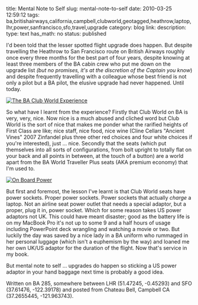 title: Mental Note to Self
slug: mental-note-to-self
date: 2010-03-25 12:59:12
tags: ba,britishairways,california,campbell,clubworld,geotagged,heathrow,laptop,lhr,power,sanfrancisco,sfo,travel,upgrade
category: blog
link: 
description: 
type: text
has_math: no
status: published

I'd been told that the lesser spotted flight upgrade does happen. But despite travelling the Heathrow to San Francisco route on British Airways roughly once every three months for the best part of four years, despite knowing at least three members of the BA cabin crew who put me down on the upgrade list *(but no promises, it's at the discretion of the Captain you know*) and despite frequently travelling with a colleague whose best friend is not only a pilot but a BA pilot, the elusive upgrade had never happened. Until today.

<!-- TEASER_END -->

[![The BA Club World Experience](https://farm3.static.flickr.com/2804/4462414260_1dfe2c9d4a_d.jpg)](https://www.flickr.com/photos/vicchi/4462414260/ "The BA Club World Experience")

So what have I learnt from the experience? Firstly that Club World on BA is very, very, nice. Now nice is a much abused and cliched word but Club World is the sort of nice that makes me ponder what the rarified heights of First Class are like; nice staff, nice food, nice wine (Cline Cellars "Ancient Vines" 2007 Zinfandel plus three other red choices and four white choices if you're interested), just ... nice. Secondly that the seats (which put themselves into all sorts of configurations, from bolt upright to totally flat on your back and all points in between, at the touch of a button) are a world apart from the BA World Traveller Plus seats (AKA premium economy) that I'm used to.

[![On Board Power](https://farm5.static.flickr.com/4009/4461639263_36c604751e_d.jpg)](https://www.flickr.com/photos/vicchi/4461639263/ "On Board Power")

But first and foremost, the lesson I've learnt is that Club World seats have power sockets. Proper power sockets. Power sockets that actually *charge* a laptop. Not an airline seat power outlet that needs a special adaptor, but a proper, plug it in, power socket. Which for some reason takes US power adaptors not UK. This could have meant disaster; good as the battery life is on my MacBook Pro it's not up to some 9 and a half hours of usage including PowerPoint deck wrangling and watching a movie or two. But luckily the day was saved by a nice lady in a BA uniform who rummaged in her personal luggage (which isn't a euphemism by the way) and loaned me her own UK/US adaptor for the duration of the flight. Now that's service in my book.

But mental note to self ... upgrades do happen so sticking a US power adaptor in your hand baggage next time is probably a good idea.


Written on BA 285, somewhere between LHR (51.47245, -0.45293) and SFO (37.61476, -122.39178) and posted from Chateau Bell, Campbell CA (37.2655445, -121.963743).

